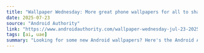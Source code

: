 ```yaml
---
title: "Wallpaper Wednesday: More great phone wallpapers for all to share (July 23)"
date: 2025-07-23
source: "Android Authority"
link: "https://www.androidauthority.com/wallpaper-wednesday-jul-23-2025-3579376/"
tags: [ai, uae]
summary: "Looking for some new Android wallpapers? Here's the Android Authority Wallpaper Wednesday roundup for July 23, 2025."
---
```


